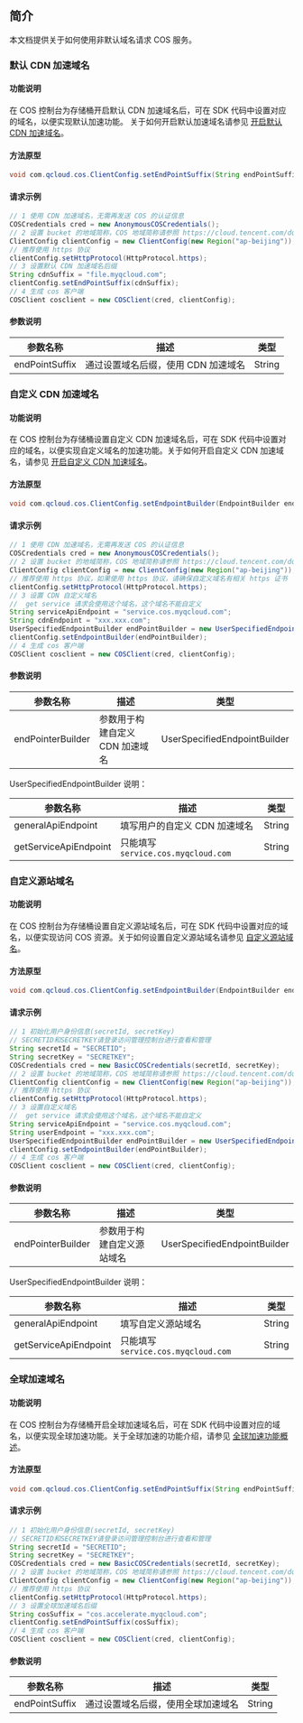 ## 简介

本文档提供关于如何使用非默认域名请求 COS 服务。

### 默认 CDN 加速域名

#### 功能说明

在 COS 控制台为存储桶开启默认 CDN 加速域名后，可在 SDK 代码中设置对应的域名，以便实现默认加速功能。
关于如何开启默认加速域名请参见 [开启默认 CDN 加速域名](https://cloud.tencent.com/document/product/436/36636)。

#### 方法原型

```java
void com.qcloud.cos.ClientConfig.setEndPointSuffix(String endPointSuffix)
```

#### 请求示例

```java
// 1 使用 CDN 加速域名，无需再发送 COS 的认证信息
COSCredentials cred = new AnonymousCOSCredentials();
// 2 设置 bucket 的地域简称，COS 地域简称请参照 https://cloud.tencent.com/document/product/436/6224
ClientConfig clientConfig = new ClientConfig(new Region("ap-beijing"));
// 推荐使用 https 协议
clientConfig.setHttpProtocol(HttpProtocol.https);
// 3 设置默认 CDN 加速域名后缀
String cdnSuffix = "file.myqcloud.com";
clientConfig.setEndPointSuffix(cdnSuffix);
// 4 生成 cos 客户端
COSClient cosclient = new COSClient(cred, clientConfig);
```

#### 参数说明

| 参数名称            | 描述                          | 类型           |
| ------------------ | ---------------------------- | -------------- |
| endPointSuffix     | 通过设置域名后缀，使用 CDN 加速域名 | String         |

### 自定义 CDN 加速域名

#### 功能说明

在 COS 控制台为存储桶设置自定义 CDN 加速域名后，可在 SDK 代码中设置对应的域名，以便实现自定义域名的加速功能。关于如何开启自定义 CDN 加速域名，请参见 [开启自定义 CDN 加速域名](https://cloud.tencent.com/document/product/436/36637)。

#### 方法原型

```java
void com.qcloud.cos.ClientConfig.setEndpointBuilder(EndpointBuilder endpointBuilder)
```

#### 请求示例

```java
// 1 使用 CDN 加速域名，无需再发送 COS 的认证信息
COSCredentials cred = new AnonymousCOSCredentials();
// 2 设置 bucket 的地域简称，COS 地域简称请参照 https://cloud.tencent.com/document/product/436/6224
ClientConfig clientConfig = new ClientConfig(new Region("ap-beijing"));
// 推荐使用 https 协议，如果使用 https 协议，请确保自定义域名有相关 https 证书
clientConfig.setHttpProtocol(HttpProtocol.https);
// 3 设置 CDN 自定义域名
//  get service 请求会使用这个域名，这个域名不能自定义
String serviceApiEndpoint = "service.cos.myqcloud.com";
String cdnEndpoint = "xxx.xxx.com";
UserSpecifiedEndpointBuilder endPointBuilder = new UserSpecifiedEndpointBuilder(cdnEndpoint, serviceApiEndpoint);
clientConfig.setEndpointBuilder(endPointBuilder);
// 4 生成 cos 客户端
COSClient cosclient = new COSClient(cred, clientConfig);
```

#### 参数说明

| 参数名称               | 描述                          | 类型                            |
| --------------------- | ---------------------------- | ------------------------------ |
| endPointerBuilder     | 参数用于构建自定义  CDN 加速域名  | UserSpecifiedEndpointBuilder   |

UserSpecifiedEndpointBuilder 说明：

| 参数名称                  | 描述                                | 类型                            |
| ------------------------ | ---------------------------------- | ------------------------------ |
| generalApiEndpoint       | 填写用户的自定义  CDN 加速域名                    | String                         |
| getServiceApiEndpoint    | 只能填写 `service.cos.myqcloud.com` | String                         |


### 自定义源站域名

#### 功能说明

在 COS 控制台为存储桶设置自定义源站域名后，可在 SDK 代码中设置对应的域名，以便实现访问 COS 资源。关于如何设置自定义源站域名请参见 [自定义源站域名](https://cloud.tencent.com/document/product/436/36638)。

#### 方法原型

```java
void com.qcloud.cos.ClientConfig.setEndpointBuilder(EndpointBuilder endpointBuilder)
```

#### 请求示例

```java
// 1 初始化用户身份信息(secretId, secretKey)
// SECRETID和SECRETKEY请登录访问管理控制台进行查看和管理
String secretId = "SECRETID";
String secretKey = "SECRETKEY";
COSCredentials cred = new BasicCOSCredentials(secretId, secretKey);
// 2 设置 bucket 的地域简称，COS 地域简称请参照 https://cloud.tencent.com/document/product/436/6224
ClientConfig clientConfig = new ClientConfig(new Region("ap-beijing"));
// 推荐使用 https 协议
clientConfig.setHttpProtocol(HttpProtocol.https);
// 3 设置自定义域名
//  get service 请求会使用这个域名，这个域名不能自定义
String serviceApiEndpoint = "service.cos.myqcloud.com";
String userEndpoint = "xxx.xxx.com";
UserSpecifiedEndpointBuilder endPointBuilder = new UserSpecifiedEndpointBuilder(userEndpoint, serviceApiEndpoint);
clientConfig.setEndpointBuilder(endPointBuilder);
// 4 生成 cos 客户端
COSClient cosclient = new COSClient(cred, clientConfig);
```

#### 参数说明

| 参数名称               | 描述                          | 类型                            |
| --------------------- | ---------------------------- | ------------------------------ |
| endPointerBuilder     | 参数用于构建自定义源站域名           | UserSpecifiedEndpointBuilder   |

UserSpecifiedEndpointBuilder 说明：

| 参数名称                  | 描述                                 | 类型                            |
| --------------------- | ------------------------- | ------------------------------ |
| generalApiEndpoint       | 填写自定义源站域名                        | String      |
| getServiceApiEndpoint    | 只能填写 `service.cos.myqcloud.com`  | String         |


### 全球加速域名

#### 功能说明

在 COS 控制台为存储桶开启全球加速域名后，可在 SDK 代码中设置对应的域名，以便实现全球加速功能。关于全球加速的功能介绍，请参见 [全球加速功能概述](https://cloud.tencent.com/document/product/436/38866)。

#### 方法原型

```java
void com.qcloud.cos.ClientConfig.setEndPointSuffix(String endPointSuffix)
```

#### 请求示例

```java
// 1 初始化用户身份信息(secretId, secretKey)
// SECRETID和SECRETKEY请登录访问管理控制台进行查看和管理
String secretId = "SECRETID";
String secretKey = "SECRETKEY";
COSCredentials cred = new BasicCOSCredentials(secretId, secretKey);
// 2 设置 bucket 的地域简称，COS 地域简称请参照 https://cloud.tencent.com/document/product/436/6224
ClientConfig clientConfig = new ClientConfig(new Region("ap-beijing"));
// 推荐使用 https 协议
clientConfig.setHttpProtocol(HttpProtocol.https);
// 3 设置全球加速域名后缀
String cosSuffix = "cos.accelerate.myqcloud.com";
clientConfig.setEndPointSuffix(cosSuffix);
// 4 生成 cos 客户端
COSClient cosclient = new COSClient(cred, clientConfig);
```

#### 参数说明

| 参数名称            | 描述                          | 类型           |
| ------------------ | ---------------------------- | -------------- |
| endPointSuffix     | 通过设置域名后缀，使用全球加速域名 | String         |
